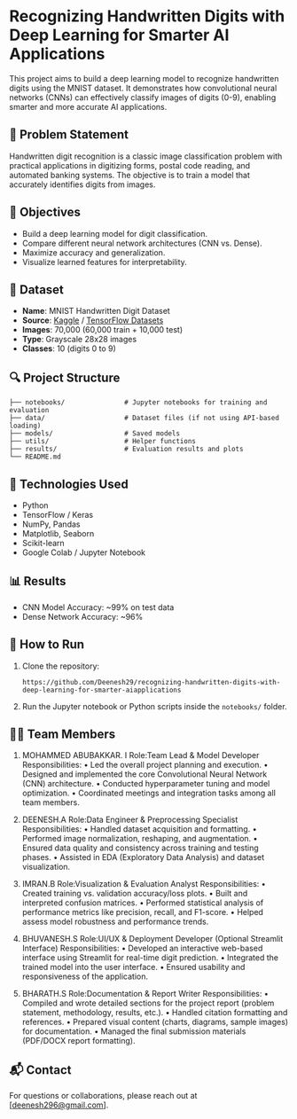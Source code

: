 # Recognizing Handwritten Digits with Deep Learning for Smarter AI Applications

This project aims to build a deep learning model to recognize handwritten digits using the MNIST dataset. It demonstrates how convolutional neural networks (CNNs) can effectively classify images of digits (0-9), enabling smarter and more accurate AI applications.

## 📌 Problem Statement
Handwritten digit recognition is a classic image classification problem with practical applications in digitizing forms, postal code reading, and automated banking systems. The objective is to train a model that accurately identifies digits from images.

## 🎯 Objectives
- Build a deep learning model for digit classification.
- Compare different neural network architectures (CNN vs. Dense).
- Maximize accuracy and generalization.
- Visualize learned features for interpretability.

## 🧠 Dataset
- **Name**: MNIST Handwritten Digit Dataset
- **Source**: [Kaggle](https://www.kaggle.com/datasets/oddrationale/mnist-in-csv) / [TensorFlow Datasets](https://www.tensorflow.org/datasets/catalog/mnist)
- **Images**: 70,000 (60,000 train + 10,000 test)
- **Type**: Grayscale 28x28 images
- **Classes**: 10 (digits 0 to 9)

## 🔍 Project Structure
```
├── notebooks/               # Jupyter notebooks for training and evaluation
├── data/                    # Dataset files (if not using API-based loading)
├── models/                  # Saved models
├── utils/                   # Helper functions
├── results/                 # Evaluation results and plots
└── README.md
```

## 🚀 Technologies Used
- Python
- TensorFlow / Keras
- NumPy, Pandas
- Matplotlib, Seaborn
- Scikit-learn
- Google Colab / Jupyter Notebook

## 📊 Results
- CNN Model Accuracy: ~99% on test data
- Dense Network Accuracy: ~96%

## 📁 How to Run
1. Clone the repository:
   ```
   https://github.com/Deenesh29/recognizing-handwritten-digits-with-deep-learning-for-smarter-aiapplications
   ```
2. Run the Jupyter notebook or Python scripts inside the `notebooks/` folder.

## 👨‍💻 Team Members

1. MOHAMMED ABUBAKKAR. I
Role:Team Lead & Model Developer
Responsibilities:
•	Led the overall project planning and execution.
•	Designed and implemented the core Convolutional Neural Network (CNN) architecture.
•	Conducted hyperparameter tuning and model optimization.
•	Coordinated meetings and integration tasks among all team members.

2. DEENESH.A
Role:Data Engineer & Preprocessing Specialist
Responsibilities:
•	Handled dataset acquisition and formatting.
•	Performed image normalization, reshaping, and augmentation.
•	Ensured data quality and consistency across training and testing phases.
•	Assisted in EDA (Exploratory Data Analysis) and dataset visualization.

3. IMRAN.B
Role:Visualization & Evaluation Analyst
Responsibilities:
•	Created training vs. validation accuracy/loss plots.
•	Built and interpreted confusion matrices.
•	Performed statistical analysis of performance metrics like precision, recall, and F1-score.
•	Helped assess model robustness and performance trends.

4. BHUVANESH.S
Role:UI/UX & Deployment Developer (Optional Streamlit Interface)
Responsibilities:
•	Developed an interactive web-based interface using Streamlit for real-time digit prediction.
•	Integrated the trained model into the user interface.
•	Ensured usability and responsiveness of the application.

5. BHARATH.S
Role:Documentation & Report Writer
Responsibilities:
•	Compiled and wrote detailed sections for the project report (problem statement, methodology, results, etc.).
•	Handled citation formatting and references.
•	Prepared visual content (charts, diagrams, sample images) for documentation.
•	Managed the final submission materials (PDF/DOCX report formatting).


## 📬 Contact
For questions or collaborations, please reach out at [deenesh296@gmail.com].

